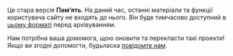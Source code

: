 Це стара версія **Пам’ять**. На даний час, останні матеріали та функції користувача сайту не входять до нього. Він буде тимчасово доступний в [цьому форматі](images/Memory.pdf) перед архівуванням. 

Нам потрібна ваша домомога, щою оновити та перекласти такі проекти! Якщо ви згодні допомогти, будьласка [повідомте нам](https://rpf.io/translators).
